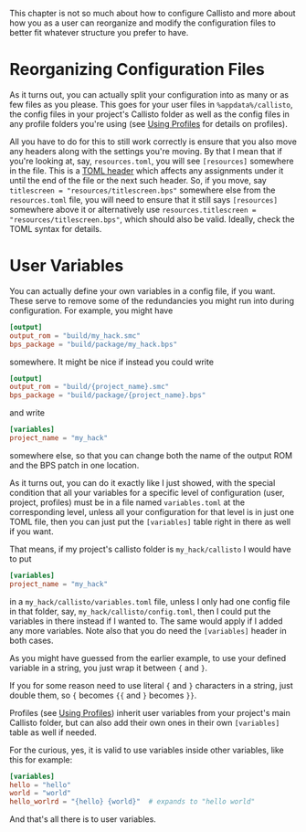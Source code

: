 This chapter is not so much about how to configure Callisto and more about how you as a user can reorganize and modify the configuration files to better fit whatever structure you prefer to have.

# Reorganizing Configuration Files

As it turns out, you can actually split your configuration into as many or as few files as you please. This goes for your user files in `%appdata%/callisto`, the config files in your project's Callisto folder as well as the config files in any profile folders you're using (see [Using Profiles](Using-Profiles) for details on profiles).

All you have to do for this to still work correctly is ensure that you also move any headers along with the settings you're moving. By that I mean that if you're looking at, say, `resources.toml`, you will see `[resources]` somewhere in the file. This is a [TOML header](https://toml.io/en/v1.0.0#table) which affects any assignments under it until the end of the file or the next such header. So, if you move, say `titlescreen = "resources/titlescreen.bps"` somewhere else from the `resources.toml` file, you will need to ensure that it still says `[resources]` somewhere above it or alternatively use `resources.titlescreen = "resources/titlescreen.bps"`, which should also be valid. Ideally, check the TOML syntax for details.

# User Variables

You can actually define your own variables in a config file, if you want. These serve to remove some of the redundancies you might run into during configuration. For example, you might have 

```toml
[output]
output_rom = "build/my_hack.smc"
bps_package = "build/package/my_hack.bps"
```

somewhere. It might be nice if instead you could write 

```toml
[output]
output_rom = "build/{project_name}.smc"
bps_package = "build/package/{project_name}.bps"
```

and write

```toml
[variables]
project_name = "my_hack"
```

somewhere else, so that you can change both the name of the output ROM and the BPS patch in one location.

As it turns out, you can do it exactly like I just showed, with the special condition that all your variables for a specific level of configuration (user, project, profiles) must be in a file named `variables.toml` at the corresponding level, unless all your configuration for that level is in just one TOML file, then you can just put the `[variables]` table right in there as well if you want.

That means, if my project's callisto folder is `my_hack/callisto` I would have to put

```toml
[variables]
project_name = "my_hack"
```

in a `my_hack/callisto/variables.toml` file, unless I only had one config file in that folder, say, `my_hack/callisto/config.toml`, then I could put the variables in there instead if I wanted to. The same would apply if I added any more variables. Note also that you do need the `[variables]` header in both cases.

As you might have guessed from the earlier example, to use your defined variable in a string, you just wrap it between `{` and  `}`.

If you for some reason need to use literal `{` and `}` characters in a string, just double them, so `{` becomes `{{` and `}` becomes `}}`.

Profiles (see [Using Profiles](Using-Profiles)) inherit user variables from your project's main Callisto folder, but can also add their own ones in their own `[variables]` table as well if needed.

For the curious, yes, it is valid to use variables inside other variables, like this for example:

```toml
[variables]
hello = "hello"
world = "world"
hello_worlrd = "{hello} {world}"  # expands to "hello world"
```

And that's all there is to user variables. 